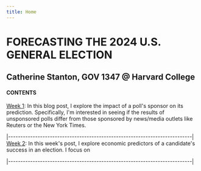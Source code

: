 ```yaml
---
title: Home
---
```


# FORECASTING THE 2024 U.S. GENERAL ELECTION

## Catherine Stanton, GOV 1347 @ Harvard College


#### CONTENTS
[Week 1](https://cathystanton.github.io/election-blog/post/2024/09/09/forecast-09-09-2024/): In this blog post, I explore the impact of a poll's sponsor on its prediction. Specifically, I'm interested in seeing if the results of unsponsored polls differ from those sponsored by news/media outlets like Reuters or the New York Times.                                  

|---------------------------------------------------------------------------|
[Week 2](https://cathystanton.github.io/election-blog/post/2024/09/09/week-2-forecast/): In this week's post, I explore economic predictors of a candidate's success in an election. I focus on 

|---------------------------------------------------------------------------|
